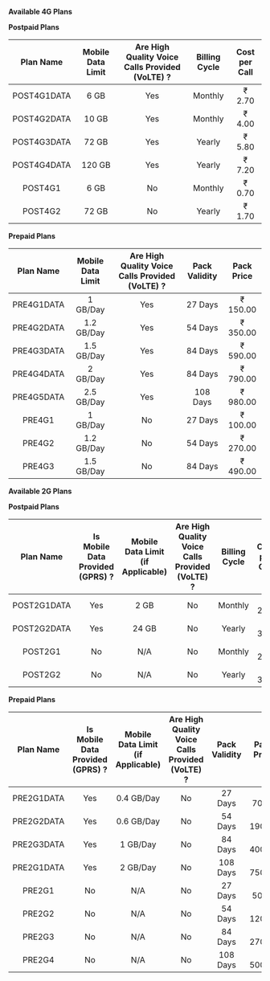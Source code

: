 **Available 4G Plans**

**Postpaid Plans**

| Plan Name | Mobile Data Limit | Are High Quality Voice Calls Provided (VoLTE) ? | Billing Cycle | Cost per Call |
|:---:|:---:|:---:|:---:|:---:|
| POST4G1DATA | 6 GB | Yes | Monthly | ₹ 2.70 |
| POST4G2DATA | 10 GB | Yes | Monthly | ₹ 4.00 |
| POST4G3DATA | 72 GB | Yes | Yearly | ₹ 5.80 |
| POST4G4DATA | 120 GB | Yes | Yearly | ₹ 7.20 |
| POST4G1 | 6 GB | No | Monthly | ₹ 0.70 |
| POST4G2 | 72 GB | No | Yearly | ₹ 1.70 |

**Prepaid Plans**

| Plan Name | Mobile Data Limit | Are High Quality Voice Calls Provided (VoLTE) ? | Pack Validity | Pack Price |
|:---:|:---:|:---:|:---:|:---:|
| PRE4G1DATA | 1 GB/Day | Yes | 27 Days | ₹ 150.00 |
| PRE4G2DATA | 1.2 GB/Day | Yes | 54 Days | ₹ 350.00 |
| PRE4G3DATA | 1.5 GB/Day | Yes | 84 Days | ₹ 590.00 |
| PRE4G4DATA | 2 GB/Day | Yes | 84 Days | ₹ 790.00 |
| PRE4G5DATA | 2.5 GB/Day | Yes | 108 Days | ₹ 980.00 |
| PRE4G1 | 1 GB/Day | No | 27 Days | ₹ 100.00 |
| PRE4G2 | 1.2 GB/Day | No | 54 Days | ₹ 270.00 |
| PRE4G3 | 1.5 GB/Day | No | 84 Days | ₹ 490.00 |

**Available 2G Plans**

**Postpaid Plans**

| Plan Name | Is Mobile Data Provided (GPRS) ? | Mobile Data Limit (if Applicable) | Are High Quality Voice Calls Provided (VoLTE) ? | Billing Cycle | Cost per Call |
|:---:|:---:|:---:|:---:|:---:|:---:|
| POST2G1DATA | Yes | 2 GB | No | Monthly | ₹ 2.50 |
| POST2G2DATA | Yes | 24 GB | No | Yearly | ₹ 3.70 |
| POST2G1 | No | N/A | No | Monthly | ₹ 2.00 |
| POST2G2 | No | N/A | No | Yearly | ₹ 3.00 |

**Prepaid Plans**

| Plan Name | Is Mobile Data Provided (GPRS) ? | Mobile Data Limit (if Applicable) | Are High Quality Voice Calls Provided (VoLTE) ? | Pack Validity | Pack Price |
|:---:|:---:|:---:|:---:|:---:|:---:|
| PRE2G1DATA | Yes | 0.4 GB/Day | No | 27 Days | ₹ 70.00 |
| PRE2G2DATA | Yes | 0.6 GB/Day | No | 54 Days | ₹ 190.00 |
| PRE2G3DATA | Yes | 1 GB/Day | No | 84 Days | ₹ 400.00 |
| PRE2G1DATA | Yes | 2 GB/Day | No | 108 Days | ₹ 750.00 |
| PRE2G1 | No | N/A | No | 27 Days | ₹ 50.00 |
| PRE2G2 | No | N/A | No | 54 Days | ₹ 120.00 |
| PRE2G3 | No | N/A | No | 84 Days | ₹ 270.00 |
| PRE2G4 | No | N/A | No | 108 Days | ₹ 500.00 |
